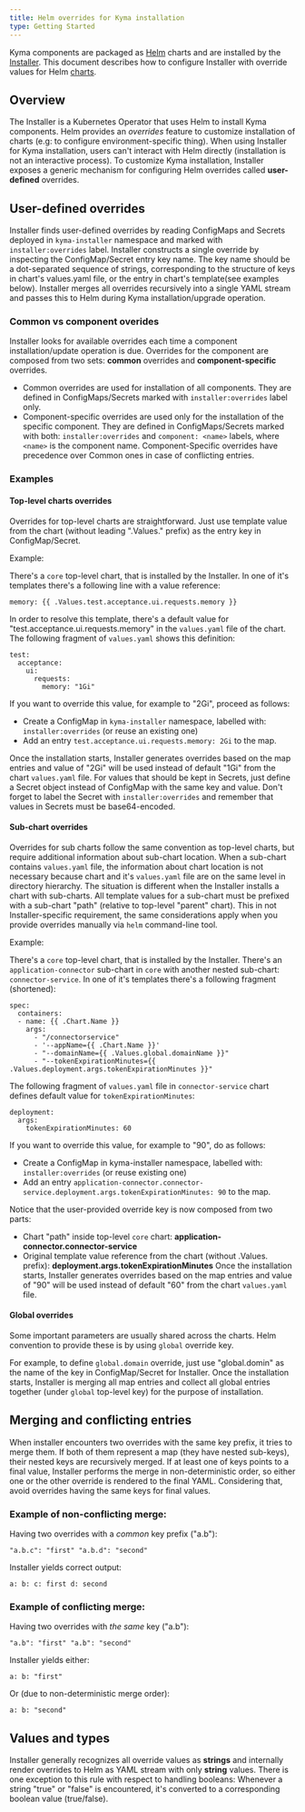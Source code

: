 ```yaml
---
title: Helm overrides for Kyma installation
type: Getting Started
---
```


Kyma components are packaged as [Helm](https://github.com/helm/helm/tree/master/docs) charts and are installed by the [Installer](../../../components/installer/README.md).
This document describes how to configure Installer with override values for Helm [charts](https://github.com/helm/helm/blob/master/docs/charts.md).


## Overview

The Installer is a Kubernetes Operator that uses Helm to install Kyma components.
Helm provides an *overrides* feature to customize installation of charts (e.g: to configure environment-specific thing).
When using Installer for Kyma installation, users can't interact with Helm directly (installation is not an interactive process).
To customize Kyma installation, Installer exposes a generic mechanism for configuring Helm overrides called **user-defined** overrides.


## User-defined overrides

Installer finds user-defined overrides by reading ConfigMaps and Secrets deployed in `kyma-installer` namespace and marked with `installer:overrides` label.
Installer constructs a single override by inspecting the ConfigMap/Secret entry key name. The key name should be a dot-separated sequence of strings, corresponding to the structure of keys in chart's values.yaml file, or the entry in chart's template(see examples below).
Installer merges all overrides recursively into a single YAML stream and passes this to Helm during Kyma installation/upgrade operation.


### Common vs component overides

Installer looks for available overrides each time a component installation/update operation is due.
Overrides for the component are composed from two sets: **common** overrides and **component-specific** overrides.
- Common overrides are used for installation of all components. They are defined in ConfigMaps/Secrets marked with `installer:overrides` label only.
- Component-specific overrides are used only for the installation of the specific component. They are defined in ConfigMaps/Secrets marked with both: `installer:overrides` and `component: <name>` labels, where `<name>` is the component name. Component-Specific overrides have precedence over Common ones in case of conflicting entries.


### Examples


#### Top-level charts overrides

Overrides for top-level charts are straightforward. Just use template value from the chart (without leading ".Values." prefix) as the entry key in ConfigMap/Secret.

Example:

There's a `core` top-level chart, that is installed by the Installer.
In one of it's templates there's a following line with a value reference:
```
memory: {{ .Values.test.acceptance.ui.requests.memory }}
```
In order to resolve this template, there's a default value for "test.acceptance.ui.requests.memory" in the `values.yaml` file of the chart.
The following fragment of `values.yaml` shows this definition:
```
test:
  acceptance:
    ui:
      requests:
        memory: "1Gi"
```

If you want to override this value, for example to "2Gi", proceed as follows:
- Create a ConfigMap in `kyma-installer` namespace, labelled with: `installer:overrides` (or reuse an existing one)
- Add an entry `test.acceptance.ui.requests.memory: 2Gi` to the map.

Once the installation starts, Installer generates overrides based on the map entries and value of "2Gi" will be used instead of default "1Gi" from the chart `values.yaml` file.
For values that should be kept in Secrets, just define a Secret object instead of ConfigMap with the same key and value. Don't forget to label the Secret with `installer:overrides` and remember that values in Secrets must be base64-encoded.


#### Sub-chart overrides

Overrides for sub charts follow the same convention as top-level charts, but require additional information about sub-chart location.
When a sub-chart contains `values.yaml` file, the information about chart location is not necessary because chart and it's `values.yaml` file are on the same level in directory hierarchy.
The situation is different when the Installer installs a chart with sub-charts.
All template values for a sub-chart must be prefixed with a sub-chart "path" (relative to top-level "parent" chart).
This in not Installer-specific requirement, the same considerations apply when you provide overrides manually via `helm` command-line tool.

Example:

There's a `core` top-level chart, that is installed by the Installer.
There's an `application-connector` sub-chart in `core` with another nested sub-chart: `connector-service`.
In one of it's templates there's a following fragment (shortened):
```
spec:
  containers:
  - name: {{ .Chart.Name }}
	args:
	  - "/connectorservice"
	  - '--appName={{ .Chart.Name }}'
	  - "--domainName={{ .Values.global.domainName }}"
	  - "--tokenExpirationMinutes={{ .Values.deployment.args.tokenExpirationMinutes }}"
```

The following fragment of `values.yaml` file in `connector-service` chart defines default value for `tokenExpirationMinutes`:
```
deployment:
  args:
    tokenExpirationMinutes: 60
```

If you want to override this value, for example to "90", do as follows:
- Create a ConfigMap in kyma-installer namespace, labelled with: `installer:overrides` (or reuse existing one)
- Add an entry `application-connector.connector-service.deployment.args.tokenExpirationMinutes: 90` to the map.

Notice that the user-provided override key is now composed from two parts:
  - Chart "path" inside top-level `core` chart: **application-connector.connector-service**
  - Original template value reference from the chart (without .Values. prefix): **deployment.args.tokenExpirationMinutes**
Once the installation starts, Installer generates overrides based on the map entries and value of "90" will be used instead of default "60" from the chart `values.yaml` file.


#### Global overrides

Some important parameters are usually shared across the charts.
Helm convention to provide these is by using `global` override key.

For example, to define `global.domain` override, just use "global.domin" as the name of the key in ConfigMap/Secret for Installer.
Once the installation starts, Installer is merging all map entries and collect all global entries together (under `global` top-level key) for the purpose of installation.


## Merging and conflicting entries

When installer encounters two overrides with the same key prefix, it tries to merge them.
If both of them represent a map (they have nested sub-keys), their nested keys are recursively merged.
If at least one of keys points to a final value,  Installer performs the merge in non-deterministic order, so either one or the other override is rendered to the final YAML.
Considering that, avoid overrides having the same keys for final values.

### Example of non-conflicting merge:

Having two overrides with a *common* key prefix ("a.b"):

`
"a.b.c": "first"
"a.b.d": "second"
`

Installer yields correct output:

`
a:
  b:
    c: first
    d: second
`

### Example of conflicting merge:

Having two overrides with *the same* key ("a.b"):

`
"a.b": "first"
"a.b": "second"
`

Installer yields either:

`
a:
  b: "first"
`

Or (due to non-deterministic merge order):

`
a:
  b: "second"
`


## Values and types

Installer generally recognizes all override values as **strings** and internally render overrides to Helm as YAML stream with only **string** values.
There is one exception to this rule with respect to handling booleans: Whenever a string "true" or "false" is encountered, it's converted to a corresponding boolean value (true/false).

